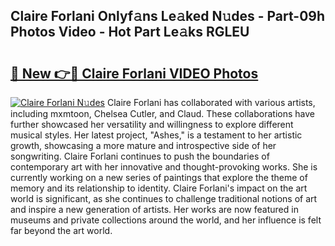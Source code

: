 ## Claire Forlani Onlyf𝚊ns Le𝚊ked N𝚞des - Part-09h Photos Video - Hot Part Le𝚊ks RGLEU

# <h2><a href="http://ac48756.deff.icu/?id=Claire+Forlani">🔗 New 👉🔴 Claire Forlani VIDEO Photos</a></h2>

[![Claire Forlani N𝚞des](https://i.imgur.com/rIISA9y.gif)](http://ac48756.deff.icu/?id=Claire+Forlani)
Claire Forlani has collaborated with various artists, including mxmtoon, Chelsea Cutler, and Claud. These collaborations have further showcased her versatility and willingness to explore different musical styles. Her latest project, "Ashes," is a testament to her artistic growth, showcasing a more mature and introspective side of her songwriting. Claire Forlani continues to push the boundaries of contemporary art with her innovative and thought-provoking works. She is currently working on a new series of paintings that explore the theme of memory and its relationship to identity. Claire Forlani's impact on the art world is significant, as she continues to challenge traditional notions of art and inspire a new generation of artists. Her works are now featured in museums and private collections around the world, and her influence is felt far beyond the art world.
